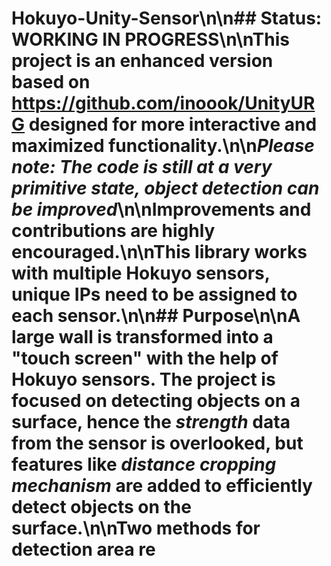 # Hokuyo-Unity-Sensor\n\n## Status: WORKING IN PROGRESS\n\nThis project is an enhanced version based on https://github.com/inoook/UnityURG designed for more interactive and maximized functionality.\n\n*Please note: The code is still at a very primitive state, object detection can be improved*\n\nImprovements and contributions are highly encouraged.\n\nThis library works with multiple Hokuyo sensors, unique IPs need to be assigned to each sensor.\n\n## Purpose\n\nA large wall is transformed into a "touch screen" with the help of Hokuyo sensors. The project is focused on detecting objects on a surface, hence the _strength_ data from the sensor is overlooked, but features like _distance cropping mechanism_ are added to efficiently detect objects on the surface.\n\nTwo methods for detection area re